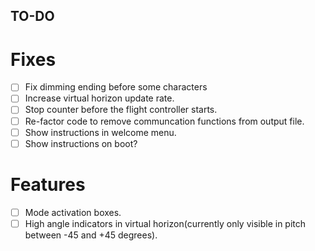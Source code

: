 ## TO-DO

# Fixes

- [ ] Fix dimming ending before some characters
- [ ] Increase virtual horizon update rate.
- [ ] Stop counter before the flight controller starts.
- [ ] Re-factor code to remove communcation functions from output file.
- [ ] Show instructions in welcome menu.
- [ ] Show instructions on boot?

# Features

- [ ] Mode activation boxes.
- [ ] High angle indicators in virtual horizon(currently only visible in pitch between -45 and +45 degrees).
